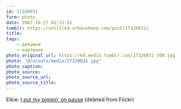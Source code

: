 ```yaml
---
id: 17320031
form: photo
date: 2007-10-27 02:13:52
tumblr: https://untitled.urbansheep.com/post/17320031/
title:
tags:
    - девушки
    - картинки
photo_original_url: https://64.media.tumblr.com/17320031_500.jpg
photo: "@/assets/media/17320031.jpg"
photo_caption:
photo_source:
photo_source_url:
photo_source_title:
---
```


<p>Elkie: <a href="http://ffffound.com/image/613c03874fd658ee8ccbc75886ba7b1643a8e1c1">I put my pimpin’ on pause</a> (deleted from Flickr)</p>
